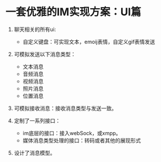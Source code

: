 # 一套优雅的IM实现方案：UI篇

1. 聊天相关的所有ui:
    - 自定义键盘：可实现文本，emoij表情，自定义gif表情发送
2. 可模拟发送以下消息类型：
      -  文本消息
      -  音频消息
      -  视频消息
      -  照片消息
      -  位置消息
 
3. 可模拟接收消息：接收消息类型与发送一致。
  
4. 定制了一系列接口：
     - im底层的接口：接入webSock，或xmpp。
     - 媒体消息类型处理的接口：转码或者其他的展现形式
  
5. 设计了消息模型。
 


  
  
  
  
  
  
  
  
  
  
  
  
  
      
      
      
